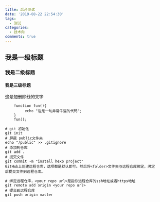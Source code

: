 ```yaml
---
title: 后台测试
date: '2019-08-22 22:54:30'
tags:
  - 测试
categories:
  - 技术向
comments: true
---
```

## 我是一级标题

### 我是二级标题

#### 我是三级标题
~~这是加删除线的文字~~
<!--more-->
```
    function fun(){
         echo "这是一句非常牛逼的代码";
    }
    fun();
```



```
# git 初始化
git init
# 屏蔽 public文件夹
echo "/public" >> .gitignore
# 添加到仓库
git add .
# 提交文件
git commit -m "install hexo project"
GitHub上创建远程仓库，选项都是默认即可。然后将<folder>文件夹与远程仓库绑定，绑定后提交文件到远程仓库。

# 绑定远程仓库，<your repo url>是指你远程仓库的ssh地址或者https地址
git remote add origin <your repo url>
# 提交到远程仓库
git push origin master
```
